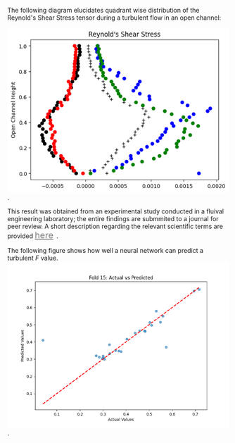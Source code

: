 The following diagram elucidates quadrant wise distribution of the Reynold's Shear Stress tensor during a turbulent flow in an open channel: 

![Reynold's Shear Stress](https://github.com/satwik-math/Turbulence-Paper/blob/main/assets/images/Reynold's%20Shear%20Stress.png). 

This result was obtained from an experimental study conducted in a fluival engineering laboratory; the entire findings are submmited to a journal for peer review. A short description regarding the relevant scientific terms are provided <a href="assets/Reynold's Shear Stress.md" style="font-size: 20px; color: gray; margin-right: 7px">here</a>.

The following figure shows how well a neural network can predict a turbulent $` F `$ value.
![Reynold's Shear Stress](https://github.com/satwik-math/Turbulence-Paper/blob/main/assets/images/figure.png). 

